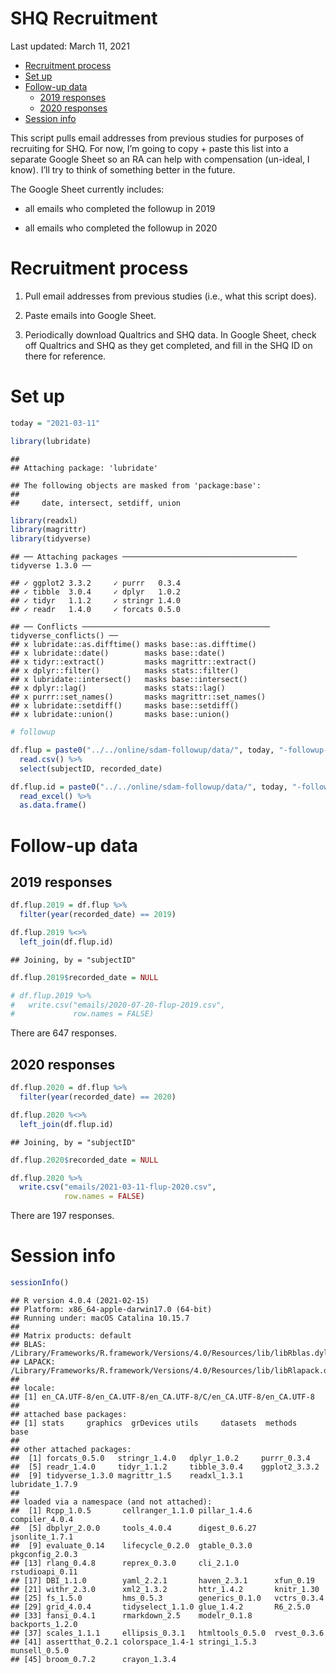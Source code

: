 SHQ Recruitment
================
Last updated: March 11, 2021

-   [Recruitment process](#recruitment-process)
-   [Set up](#set-up)
-   [Follow-up data](#follow-up-data)
    -   [2019 responses](#responses)
    -   [2020 responses](#responses-1)
-   [Session info](#session-info)

This script pulls email addresses from previous studies for purposes of
recruiting for SHQ. For now, I’m going to copy + paste this list into a
separate Google Sheet so an RA can help with compensation (un-ideal, I
know). I’ll try to think of something better in the future.

The Google Sheet currently includes:

-   all emails who completed the followup in 2019

-   all emails who completed the followup in 2020

# Recruitment process

1.  Pull email addresses from previous studies (i.e., what this script
    does).

2.  Paste emails into Google Sheet.

3.  Periodically download Qualtrics and SHQ data. In Google Sheet, check
    off Qualtrics and SHQ as they get completed, and fill in the SHQ ID
    on there for reference.

<!-- ======================================================================= -->

# Set up

``` r
today = "2021-03-11"
```

``` r
library(lubridate)
```

    ## 
    ## Attaching package: 'lubridate'

    ## The following objects are masked from 'package:base':
    ## 
    ##     date, intersect, setdiff, union

``` r
library(readxl)
library(magrittr)
library(tidyverse)
```

    ## ── Attaching packages ─────────────────────────────────────── tidyverse 1.3.0 ──

    ## ✓ ggplot2 3.3.2     ✓ purrr   0.3.4
    ## ✓ tibble  3.0.4     ✓ dplyr   1.0.2
    ## ✓ tidyr   1.1.2     ✓ stringr 1.4.0
    ## ✓ readr   1.4.0     ✓ forcats 0.5.0

    ## ── Conflicts ────────────────────────────────────────── tidyverse_conflicts() ──
    ## x lubridate::as.difftime() masks base::as.difftime()
    ## x lubridate::date()        masks base::date()
    ## x tidyr::extract()         masks magrittr::extract()
    ## x dplyr::filter()          masks stats::filter()
    ## x lubridate::intersect()   masks base::intersect()
    ## x dplyr::lag()             masks stats::lag()
    ## x purrr::set_names()       masks magrittr::set_names()
    ## x lubridate::setdiff()     masks base::setdiff()
    ## x lubridate::union()       masks base::union()

``` r
# followup 

df.flup = paste0("../../online/sdam-followup/data/", today, "-followup-extraclean.csv") %>% 
  read.csv() %>% 
  select(subjectID, recorded_date)

df.flup.id = paste0("../../online/sdam-followup/data/", today, "-followup-subjectID.xlsx") %>% 
  read_excel() %>% 
  as.data.frame()
```

<!-- ======================================================================= -->

# Follow-up data

## 2019 responses

``` r
df.flup.2019 = df.flup %>% 
  filter(year(recorded_date) == 2019)

df.flup.2019 %<>% 
  left_join(df.flup.id)
```

    ## Joining, by = "subjectID"

``` r
df.flup.2019$recorded_date = NULL

# df.flup.2019 %>% 
#   write.csv("emails/2020-07-20-flup-2019.csv",
#             row.names = FALSE)
```

There are 647 responses.

## 2020 responses

``` r
df.flup.2020 = df.flup %>% 
  filter(year(recorded_date) == 2020)

df.flup.2020 %<>%
  left_join(df.flup.id)
```

    ## Joining, by = "subjectID"

``` r
df.flup.2020$recorded_date = NULL

df.flup.2020 %>% 
  write.csv("emails/2021-03-11-flup-2020.csv",
            row.names = FALSE)
```

There are 197 responses.

<!-- ======================================================================= -->

# Session info

``` r
sessionInfo()
```

    ## R version 4.0.4 (2021-02-15)
    ## Platform: x86_64-apple-darwin17.0 (64-bit)
    ## Running under: macOS Catalina 10.15.7
    ## 
    ## Matrix products: default
    ## BLAS:   /Library/Frameworks/R.framework/Versions/4.0/Resources/lib/libRblas.dylib
    ## LAPACK: /Library/Frameworks/R.framework/Versions/4.0/Resources/lib/libRlapack.dylib
    ## 
    ## locale:
    ## [1] en_CA.UTF-8/en_CA.UTF-8/en_CA.UTF-8/C/en_CA.UTF-8/en_CA.UTF-8
    ## 
    ## attached base packages:
    ## [1] stats     graphics  grDevices utils     datasets  methods   base     
    ## 
    ## other attached packages:
    ##  [1] forcats_0.5.0   stringr_1.4.0   dplyr_1.0.2     purrr_0.3.4    
    ##  [5] readr_1.4.0     tidyr_1.1.2     tibble_3.0.4    ggplot2_3.3.2  
    ##  [9] tidyverse_1.3.0 magrittr_1.5    readxl_1.3.1    lubridate_1.7.9
    ## 
    ## loaded via a namespace (and not attached):
    ##  [1] Rcpp_1.0.5       cellranger_1.1.0 pillar_1.4.6     compiler_4.0.4  
    ##  [5] dbplyr_2.0.0     tools_4.0.4      digest_0.6.27    jsonlite_1.7.1  
    ##  [9] evaluate_0.14    lifecycle_0.2.0  gtable_0.3.0     pkgconfig_2.0.3 
    ## [13] rlang_0.4.8      reprex_0.3.0     cli_2.1.0        rstudioapi_0.11 
    ## [17] DBI_1.1.0        yaml_2.2.1       haven_2.3.1      xfun_0.19       
    ## [21] withr_2.3.0      xml2_1.3.2       httr_1.4.2       knitr_1.30      
    ## [25] fs_1.5.0         hms_0.5.3        generics_0.1.0   vctrs_0.3.4     
    ## [29] grid_4.0.4       tidyselect_1.1.0 glue_1.4.2       R6_2.5.0        
    ## [33] fansi_0.4.1      rmarkdown_2.5    modelr_0.1.8     backports_1.2.0 
    ## [37] scales_1.1.1     ellipsis_0.3.1   htmltools_0.5.0  rvest_0.3.6     
    ## [41] assertthat_0.2.1 colorspace_1.4-1 stringi_1.5.3    munsell_0.5.0   
    ## [45] broom_0.7.2      crayon_1.3.4
